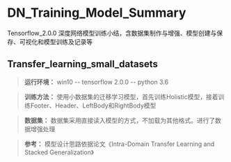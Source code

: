 # DN_Training_Model_Summary
Tensorflow_2.0.0 深度网络模型训练小结，含数据集制作与增强、模型创建与保存、可视化和模型训练及记录等

## Transfer_learning_small_datasets
> **运行环境：** win10 -- tensorflow 2.0.0 -- python 3.6

> **训练方法：** 使用小数据集的迁移学习模型，首先训练Holistic模型，接着训练Footer、Header、LeftBody和RightBody模型

> **数据集：** 数据集采用直接读入模型的方式，不加载为其他格式。进行了数据增强处理

> **参考：** 模型设计思路依据论文《Intra-Domain Transfer Learning and Stacked Generalization》

